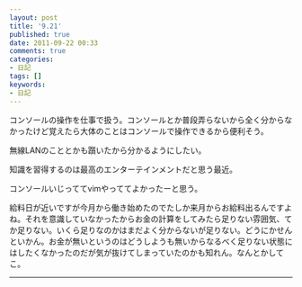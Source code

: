 ```yaml
---
layout: post
title: '9.21'
published: true
date: 2011-09-22 00:33
comments: true
categories:
- 日記
tags: []
keywords:
- 日記
---
```

コンソールの操作を仕事で扱う。コンソールとか普段弄らないから全く分からなかったけど覚えたら大体のことはコンソールで操作できるから便利そう。

無線LANのこととかも躓いたから分かるようにしたい。

知識を習得するのは最高のエンターテインメントだと思う最近。

コンソールいじっててvimやっててよかったーと思う。

給料日が近いですが今月から働き始めたのでたしか来月からお給料出るんですよね。それを意識していなかったからお金の計算をしてみたら足りない雰囲気、てか足りない。いくら足りなのかはまだよく分からないが足りない。どうにかせんといかん。お金が無いというのはどうしようも無いからなるべく足りない状態にはしたくなかったのだが気が抜けてしまっていたのかも知れん。なんとかしてこ。

---

